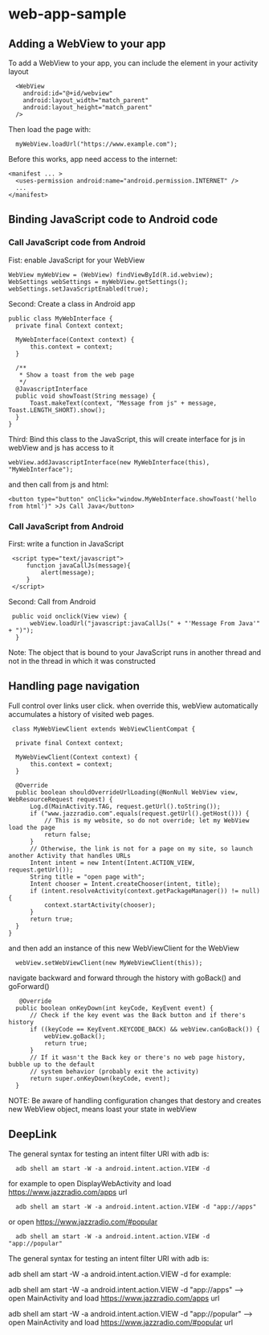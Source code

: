   # web-app-sample

  ## Adding a WebView to your app
  To add a WebView to your app, you can include the <WebView> element in your activity layout
  ```
    <WebView
      android:id="@+id/webview"
      android:layout_width="match_parent"
      android:layout_height="match_parent"
    />

  ```
  Then load the page with:
  ```
    myWebView.loadUrl("https://www.example.com");

  ```
  Before this works, app need access to the internet:
  ```
  <manifest ... >
    <uses-permission android:name="android.permission.INTERNET" />
    ...
  </manifest>
  
  ```
  ## Binding JavaScript code to Android code
  
  ### Call JavaScript code from Android
  Fist: enable JavaScript for your WebView
  ```
  WebView myWebView = (WebView) findViewById(R.id.webview);
  WebSettings webSettings = myWebView.getSettings();
  webSettings.setJavaScriptEnabled(true);
  
  ```
  Second: Create a class in Android app
  ```
  public class MyWebInterface {
    private final Context context;

    MyWebInterface(Context context) {
        this.context = context;
    }

    /**
     * Show a toast from the web page
     */
    @JavascriptInterface
    public void showToast(String message) {
        Toast.makeText(context, "Message from js" + message, Toast.LENGTH_SHORT).show();
    }
  }
  
  ```
  Third: Bind this class to the JavaScript, this will create interface for js in webView and js has access to it
  ```
  webView.addJavascriptInterface(new MyWebInterface(this), "MyWebInterface");
  
  ```
  and then call from js and html:
  ```
  <button type="button" onClick="window.MyWebInterface.showToast('hello from html')" >Js Call Java</button>
  
  ```
  
  ### Call JavaScript from Android 
  
  First: write a function in JavaScript
  
  ```
   <script type="text/javascript">
       function javaCallJs(message){
           alert(message);
       }
   </script>
  
  ```
  
  Second: Call from Android
  
  ```
   public void onclick(View view) {
        webView.loadUrl("javascript:javaCallJs(" + "'Message From Java'" + ")");
    }
  
  ```
  Note: The object that is bound to your JavaScript runs in another thread and not in the thread in which it was constructed
  
  ## Handling page navigation
  Full control over links user click.
  when override this, webView automatically accumulates a history of visited web pages.
  ```
   class MyWebViewClient extends WebViewClientCompat {

    private final Context context;

    MyWebViewClient(Context context) {
        this.context = context;
    }

    @Override
    public boolean shouldOverrideUrlLoading(@NonNull WebView view, WebResourceRequest request) {
        Log.d(MainActivity.TAG, request.getUrl().toString());
        if ("www.jazzradio.com".equals(request.getUrl().getHost())) {
            // This is my website, so do not override; let my WebView load the page
            return false;
        }
        // Otherwise, the link is not for a page on my site, so launch another Activity that handles URLs
        Intent intent = new Intent(Intent.ACTION_VIEW, request.getUrl());
        String title = "open page with";
        Intent chooser = Intent.createChooser(intent, title);
        if (intent.resolveActivity(context.getPackageManager()) != null) {
            context.startActivity(chooser);
        }
        return true;
    }
  }
  
  ```
  and then add an instance of this new WebViewClient for the WebView
  ```
    webView.setWebViewClient(new MyWebViewClient(this));
  ```
  navigate backward and forward through the history with goBack() and goForward()
  ```
     @Override
    public boolean onKeyDown(int keyCode, KeyEvent event) {
        // Check if the key event was the Back button and if there's history
        if ((keyCode == KeyEvent.KEYCODE_BACK) && webView.canGoBack()) {
            webView.goBack();
            return true;
        }
        // If it wasn't the Back key or there's no web page history, bubble up to the default
        // system behavior (probably exit the activity)
        return super.onKeyDown(keyCode, event);
    }
  
  ```
  NOTE: Be aware of handling configuration changes that destory and creates new WebView object, means loast your state in webView
  
  ## DeepLink
  The general syntax for testing an intent filter URI with adb is:
  ```
    adb shell am start -W -a android.intent.action.VIEW -d       
  ```
  for example to open DisplayWebActivity and load https://www.jazzradio.com/apps url
  ```
    adb shell am start -W -a android.intent.action.VIEW -d "app://apps" 
  ```
  or open https://www.jazzradio.com/#popular 
  ```
    adb shell am start -W -a android.intent.action.VIEW -d "app://popular"
  ```  


  
  

The general syntax for testing an intent filter URI with adb is:

adb shell am start
        -W -a android.intent.action.VIEW
        -d <URI> <PACKAGE>
for example: 

adb shell am start -W -a android.intent.action.VIEW -d "app://apps"      --> open MainActivity and load https://www.jazzradio.com/apps url

adb shell am start -W -a android.intent.action.VIEW -d "app://popular"   --> open MainActivity and load https://www.jazzradio.com/#popular url
